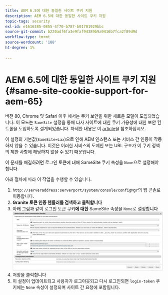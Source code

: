 ```yaml
---
title: AEM 6.5에 대한 동일한 사이트 쿠키 지원
description: AEM 6.5에 대한 동일한 사이트 쿠키 지원
topic-tags: security
exl-id: e1616385-0855-4f70-b787-b01701929bbc
source-git-commit: b220adf6fa3e9faf94389b9a9416b7fca2f89d9d
workflow-type: tm+mt
source-wordcount: '188'
ht-degree: 1%

---
```


# AEM 6.5에 대한 동일한 사이트 쿠키 지원 {#same-site-cookie-support-for-aem-65}

버전 80, Chrome 및 Safari 이후 에서는 쿠키 보안을 위한 새로운 모델이 도입되었습니다. 이 모드는 `SameSite` 설정을 통해 타사 사이트에 대한 쿠키 가용성에 대한 보안 컨트롤을 도입하도록 설계되었습니다. 자세한 내용은 이 [article](https://web.dev/samesite-cookies-explained/)을 참조하십시오.

이 설정의 기본값(`SameSite=Lax`)으로 인해 AEM 인스턴스 또는 서비스 간 인증이 작동하지 않을 수 있습니다. 이것은 이러한 서비스의 도메인 또는 URL 구조가 이 쿠키 정책의 제한 사항에 해당하지 않을 수 있기 때문입니다.

이 문제를 해결하려면 로그인 토큰에 대해 SameSite 쿠키 속성을 `None`으로 설정해야 합니다.

아래 절차에 따라 이 작업을 수행할 수 있습니다.

1. `http://serveraddress:serverport/system/console/configMgr`의 웹 콘솔로 이동합니다.
1. **Granite 토큰 인증 핸들러를 검색하고 클릭합니다**
1. 아래 그림과 같이 로그인 토큰 쿠키&#x200B;**에 대한** SameSite 속성을 `None`로 설정합니다
   ![samesite](assets/samesite1.png)
1. 저장을 클릭합니다
1. 이 설정이 업데이트되고 사용자가 로그아웃되고 다시 로그인되면 `login-token` 쿠키에는 `None` 속성이 설정되며 사이트 간 요청에 포함됩니다.
